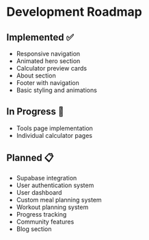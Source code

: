 
# Development Roadmap

## Implemented ✅
- Responsive navigation
- Animated hero section
- Calculator preview cards
- About section
- Footer with navigation
- Basic styling and animations

## In Progress 🚧
- Tools page implementation
- Individual calculator pages

## Planned 📋
- Supabase integration
- User authentication system
- User dashboard
- Custom meal planning system
- Workout planning system
- Progress tracking
- Community features
- Blog section
